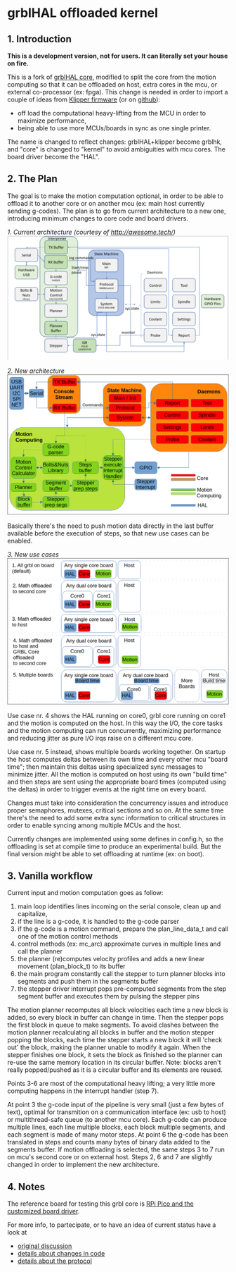 # grblHAL offloaded kernel ##

## 1. Introduction
**This is a development version, not for users. It can literally set your house on fire.**

This is a fork of [grblHAL core](https://github.com/grblHAL/core), modified to split the core from the motion computing so that it can be offloaded on host, extra cores in the mcu, or external co-processor (ex: fpga).
This change is needed in order to import a couple of ideas from [Klipper firmware](https://www.klipper3d.org/) (or on [github](https://github.com/KevinOConnor/klipper)):
* off load the computational heavy-lifting from the MCU in order to maximize performance,
* being able to use more MCUs/boards in sync as one single printer.

The name is changed to reflect changes: grblHAL+klipper become grblhk, and "core" is changed to "kernel" to avoid ambiguities with mcu cores. The board driver become the "HAL".

## 2. The Plan

The goal is to make the motion computation optional, in order to be able to offload it to another core or on another mcu (ex: main host currently sending g-codes).
The plan is to go from current architecture to a new one, introducing minimum changes to core code and board drivers.

*1. Current architecture (courtesy of http://awesome.tech/)*
[![Current architecture](docs/current_architecture.png?raw=true)](https://awesome.tech/grbl-demystified/)

*2. New architecture*
![New architecture](docs/new_architecture.png?raw=true)

Basically there's the need to push motion data directly in the last buffer available before the execution of steps, so that new use cases can be enabled.

*3. New use cases*
![Use cases](docs/use_cases.png?raw=true)

Use case nr. 4 shows the HAL running on core0, grbl core running on core1 and the motion is computed on the host.
In this way the I/O, the core tasks and the motion computing can run concurrently, maximizing performance
and reducing jitter as pure I/O irqs raise on a different mcu core.

Use case nr. 5 instead, shows multiple boards working together. On startup the host computes deltas between its own time and every other mcu "board time"; then maintain this deltas using specialized sync messages to minimize jitter. All the motion is computed on host using its own "build time" and then steps are sent using the appropriate board times (computed using the deltas) in order to trigger events at the right time on every board.

Changes must take into consideration the concurrency issues and introduce proper semaphores, mutexes, critical sections and so on.
At the same time there's the need to add some extra sync information to critical structures in order to enable syncing among multiple MCUs and the host.

Currently changes are implemented using some defines in config.h, so the offloading is set at compile time to produce an experimental build. 
But the final version might be able to set offloading at runtime (ex: on boot).

## 3. Vanilla workflow

Current input and motion computation goes as follow:
1. main loop identifies lines incoming on the serial console, clean up and capitalize,
2. if the line is a g-code, it is handled to the g-code parser
3. if the g-code is a motion command, prepare the plan_line_data_t and call one of the motion control methods
4. control methods (ex: mc_arc) approximate curves in multiple lines and call the planner
5. the planner (re)computes velocity profiles and adds a new linear movement (plan_block_t) to its buffer
6. the main program constantly call the stepper to turn planner blocks into segments and push them in the segments buffer
7. the stepper driver interrupt pops pre-computed segments from the step segment buffer and executes them by pulsing the stepper pins

The motion planner recomputes all block velocities each time a new block is added, so every block in buffer can change in time. Then the stepper pops the first block in queue to make segments.
To avoid clashes between the motion planner recalculating all blocks in buffer and the motion stepper popping the blocks, each time the stepper starts a new block it will 'check out' the block, 
making the planner unable to modify it again. When the stepper finishes one block, it sets the block as finished so the planner can re-use the same memory location in its circular buffer. 
Note: blocks aren't really popped/pushed as it is a circular buffer and its elements are reused.

Points 3-6 are most of the computational heavy lifting; a very little more computing happens in the interrupt handler (step 7).

At point 3 the g-code input of the pipeline is very small (just a few bytes of text), optimal for transmition on a communication interface (ex: usb to host) or multithread-safe queue (to another mcu core).
Each g-code can produce multiple lines, each line multiple blocks, each block multiple segments, and each segment is made of many motor steps. 
At point 6 the g-code has been translated in steps and counts many bytes of binary data added to the segments buffer.
If motion offloading is selected, the same steps 3 to 7 run on mcu's second core or on external host. Steps 2, 6 and 7 are slightly changed in order to implement the new architecture.

## 4. Notes

The reference board for testing this grbl core is [RPi Pico and the customized board driver](https://github.com/mfp20/grblhk-hal-RP2040).

For more info, to partecipate, or to have an idea of current status have a look at
- [original discussion](https://github.com/grblHAL/core/discussions/34)
- [details about changes in code](https://github.com/grblHAL/core/discussions/52)
- [details about the protocol](https://github.com/grblHAL/core/discussions/55)
